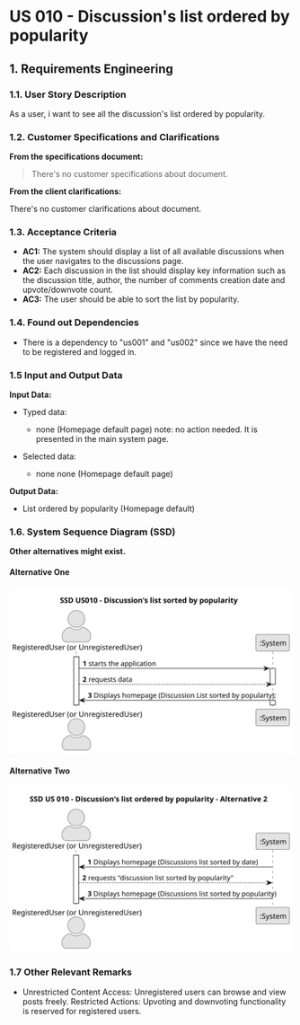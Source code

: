 # US 010 - Discussion's list ordered by popularity

## 1. Requirements Engineering


### 1.1. User Story Description

As a user, i want to see all the discussion's list ordered by popularity.
	

### 1.2. Customer Specifications and Clarifications 


**From the specifications document:**

>	There's no customer specifications about document.

**From the client clarifications:**

There's no customer clarifications about document.

### 1.3. Acceptance Criteria


* **AC1:** The system should display a list of all available discussions when the user navigates to the discussions page.
* **AC2:** Each discussion in the list should display key information such as the discussion title, author, the number of comments creation date and upvote/downvote count.
* **AC3:** The user should be able to sort the list by popularity.

### 1.4. Found out Dependencies


* There is a dependency to "us001" and "us002" since we have the need to be registered and logged in.


### 1.5 Input and Output Data


**Input Data:**

* Typed data:
	* none (Homepage default page) 
	note: no action needed. It is presented in the main system page.
	
	
* Selected data:
	* none none (Homepage default page) 


**Output Data:**

* List ordered by popularity (Homepage default)


### 1.6. System Sequence Diagram (SSD)

**Other alternatives might exist.**

#### Alternative One

![System Sequence Diagram - Alternative One](svg/us010-system-sequence-diagram-alternative-one.svg)

#### Alternative Two

![System Sequence Diagram - Alternative Two](svg/us010-system-sequence-diagram-alternative-two.svg)


### 1.7 Other Relevant Remarks

* Unrestricted Content Access: Unregistered users can browse and view posts freely.
Restricted Actions: Upvoting and downvoting functionality is reserved for registered users.